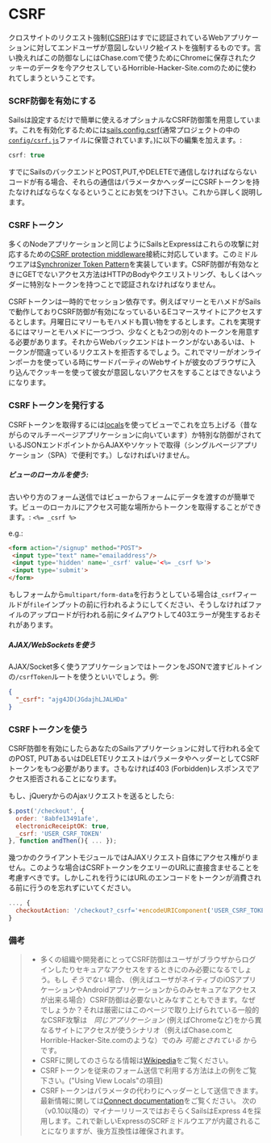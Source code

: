 # CSRF

クロスサイトのリクエスト強制([CSRF](https://www.owasp.org/index.php/Cross-Site_Request_Forgery_(CSRF)))はすでに認証されているWebアプリケーションに対してエンドユーザが意図しないリク絵イストを強制するものです。言い換えればこの防御なしにはChase.comで使うためにChromeに保存されたクッキーのデータを今アクセスしているHorrible-Hacker-Site.comのために使われてしまうということです。 

### SCRF防御を有効にする

Sailsは設定するだけで簡単に使えるオプショナルなCSRF防御策を用意しています。これを有効化するためには[sails.config.csrf](http://sailsjs.org/documentation/reference/Configuration/CSRF.html)(通常プロジェクトの中の[`config/csrf.js`](http://sailsjs.org/documentation/anatomy/myApp/config/csrf.js.html)ファイルに保管されています。)に以下の編集を加えます。:

```js
csrf: true
```

すでにSailsのバックエンドとPOST,PUT,やDELETEで通信しなければならないコードが有る場合、それらの通信はパラメータかヘッダーにCSRFトークンを持たなければならなくなるということにお気をつけ下さい。これから詳しく説明します。



### CSRFトークン

多くのNodeアプリケーションと同じようにSailsとExpressはこれらの攻撃に対応するための[CSRF protection middleware](http://www.senchalabs.org/connect/csrf.html)接続に対応しています。このミドルウエアは[Synchronizer Token Pattern](https://www.owasp.org/index.php/Cross-Site_Request_Forgery_(CSRF)_Prevention_Cheat_Sheet#General_Recommendation:_Synchronizer_Token_Pattern)を実装しています。CSRF防御が有効なときにGETでないアクセス方法はHTTPのBodyやクエリストリング、もしくはヘッダーに特別なトークンを持つことで認証されなければなりません。

CSRFトークンは一時的でセッション依存です。例えばマリーとモハメドがSailsで動作しておりCSRF防御が有効になっているいるEコマースサイトにアクセスするとします。月曜日にマリーもモハメドも買い物をするとします。これを実現するにはマリーとモハメドに一つづつ、少なくとも2つの別々のトークンを用意する必要があります。それからWebバックエンドはトークンがないあるいは、トークンが間違っているリクエストを拒否するでしょう。これでマリーがオンラインポーカを使っている時にサードパーティのWebサイトが彼女のブラウザに入り込んでクッキーを使って彼女が意図しないアクセスをすることはできないようになります。

### CSRFトークンを発行する

CSRFトークンを取得するには[locals](http://sailsjs.org/documentation/concepts/Views/Locals.html)を使ってビューでこれを立ち上げる（昔ながらのマルチーページアプリケーションに向いています）か特別な防御がされているJSONエンドポイントからAJAXやソケットで取得（シングルページアプリケーション（SPA）で便利です。）しなければいけません。


##### ビューのローカルを使う:

古いやり方のフォーム送信ではビューからフォームにデータを渡すのが簡単です。ビューのローカルにアクセス可能な場所からトークンを取得することができます。: `<%= _csrf %>`

e.g.:
```html
<form action="/signup" method="POST">
 <input type="text" name="emailaddress"/>
 <input type='hidden' name='_csrf' value='<%= _csrf %>'>
 <input type='submit'>
</form>
```
もしフォームから`multipart/form-data`を行おうとしている場合は`_csrf`フィールドが`file`インプットの前に行われるようにしてください、そうしなければファイルのアップロードが行われる前にタイムアウトして403エラーが発生するおそれがあります。





##### AJAX/WebSocketsを使う

AJAX/Socket多く使うアプリケーションではトークンをJSONで渡すビルトインの`/csrfToken`ルートを使うといいでしょう。例:

```json
{
  "_csrf": "ajg4JD(JGdajhLJALHDa"
}
```




### CSRFトークンを使う

CSRF防御を有効にしたらあなたのSailsアプリケーションに対して行われる全てのPOST, PUTあるいはDELETEリクエストはパラメータやヘッダーとしてCSRFトークンをもつ必要があります。さもなければ403 (Forbidden)レスポンスでアクセス拒否されることになります。

もし、jQueryからのAjaxリクエストを送るとしたら:
```js
$.post('/checkout', {
  order: '8abfe13491afe',
  electronicReceiptOK: true,
  _csrf: 'USER_CSRF_TOKEN'
}, function andThen(){ ... });
```

幾つかのクライアントモジュールではAJAXリクエスト自体にアクセス権がりません。このような場合はCSRFトークンをクエリーのURLに直接含ませることを考慮すべきです。しかしこれを行うにはURLのエンコードをトークンが消費される前に行うのを忘れずにいてください。
```js
..., {
  checkoutAction: '/checkout?_csrf='+encodeURIComponent('USER_CSRF_TOKEN')
}
```



### 備考

> + 多くの組織や開発者にとってCSRF防御はユーザがブラウザからログインしたりセキュアなアクセスをするときにのみ必要になるでしょう。もし _そうでない_ 場合、（例えばユーザがネイティブのiOSアプリケーションやAndroidアプリケーションからのみセキュアなアクセスが出来る場合）CSRF防御は必要ないとみなすこともできます。なぜでしょうか？それは厳密にはこのページで取り上げられている一般的なCSRF攻撃は　_同じアプリケーション_  (例えばChromeなど)をから異なるサイトにアクセスが使うシナリオ（例えばChase.comとHorrible-Hacker-Site.comのような）でのみ _可能とされている_ からです。
> + CSRFに関してのさらなる情報は[Wikipedia](http://en.wikipedia.org/wiki/Cross-site_request_forgery)をご覧ください。
> + CSRFトークンを従来のフォーム送信で利用する方法は上の例をご覧下さい。("Using View Locals"の項目)
> + CSRFトークンはパラメータの代わりにヘッダーとして送信できます。最新情報に関しては[Connect documentation](http://www.senchalabs.org/connect/csrf.html)をご覧ください。 次の（v0.10以降の）マイナーリリースではおそらくSailsはExpress 4を採用します。これで新しいExpressのSCRFミドルウエアが内蔵されることになりますが、後方互換性は確保されます。

<docmeta name="uniqueID" value="CSRF300312">
<docmeta name="displayName" value="CSRF">

